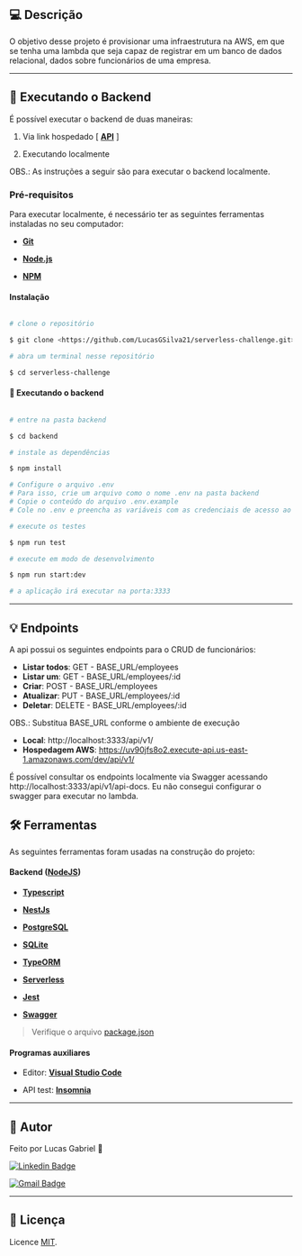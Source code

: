 ## 💻 Descrição

O objetivo desse projeto é provisionar uma infraestrutura na AWS, em que se tenha uma lambda que seja capaz de registrar em um banco de dados relacional, dados sobre funcionários de uma empresa.

---

## 🚀 Executando o Backend

É possível executar o backend de duas maneiras:

1. Via link hospedado [ **[API](https://uv90jfs8o2.execute-api.us-east-1.amazonaws.com/dev/api/v1/employees)** ]

2. Executando localmente

OBS.: As instruções a seguir são para executar o backend localmente.

### Pré-requisitos

Para executar localmente, é necessário ter as seguintes ferramentas instaladas no seu computador:

- **[Git](https://git-scm.com)**

- **[Node.js](https://nodejs.org/en/)**

- **[NPM](https://www.npmjs.com/)**

#### Instalação

```bash

# clone o repositório

$ git clone <https://github.com/LucasGSilva21/serverless-challenge.git>

# abra um terminal nesse repositório

$ cd serverless-challenge

```

#### 🎲 Executando o backend

```bash

# entre na pasta backend

$ cd backend

# instale as dependências

$ npm install

# Configure o arquivo .env
# Para isso, crie um arquivo como o nome .env na pasta backend
# Copie o conteúdo do arquivo .env.example 
# Cole no .env e preencha as variáveis com as credenciais de acesso ao DB

# execute os testes

$ npm run test

# execute em modo de desenvolvimento

$ npm run start:dev

# a aplicação irá executar na porta:3333

```

---
## 💡 Endpoints

A api possui os seguintes endpoints para o CRUD de funcionários:

- **Listar todos**: GET - BASE_URL/employees
- **Listar um**: GET - BASE_URL/employees/:id
- **Criar**: POST - BASE_URL/employees
- **Atualizar**: PUT - BASE_URL/employees/:id
- **Deletar**: DELETE - BASE_URL/employees/:id

OBS.: Substitua BASE_URL conforme o ambiente de execução

- **Local**: http://localhost:3333/api/v1/
- **Hospedagem AWS**:   https://uv90jfs8o2.execute-api.us-east-1.amazonaws.com/dev/api/v1/

É possível consultar os endpoints localmente via Swagger acessando  http://localhost:3333/api/v1/api-docs. Eu não consegui configurar o swagger para executar no lambda.

## 🛠 Ferramentas

As seguintes ferramentas foram usadas na construção do projeto:

  

#### **Backend** ([NodeJS](https://nodejs.org/en/))

- **[Typescript](https://www.typescriptlang.org/)**

- **[NestJs](https://nestjs.com/)**

- **[PostgreSQL](https://www.postgresql.org/)**

- **[SQLite](https://www.sqlite.org/index.html)**

- **[TypeORM](https://typeorm.io/#/)**

- **[Serverless](https://www.serverless.com/)**

- **[Jest](https://jestjs.io/)**

- **[Swagger](https://swagger.io/)**

> Verifique o arquivo [package.json](https://github.com/LucasGSilva21/serverless-challenge/blob/main/backend/package.json)

#### **Programas auxiliares**

- Editor: **[Visual Studio Code](https://code.visualstudio.com/)**

- API test: **[Insomnia](https://insomnia.rest/)**

---

## 👤 Autor

Feito por Lucas Gabriel 👋

[![Linkedin Badge](https://img.shields.io/badge/-Lucas-blue?style=flat-square&logo=Linkedin&logoColor=white&link=https://www.linkedin.com/in/lucas-gabriel-30aab4183/)](https://www.linkedin.com/in/lucas-gabriel-30aab4183/)

  

[![Gmail Badge](https://img.shields.io/badge/-lucasgsilva2102@gmail.com-c14438?style=flat-square&logo=Gmail&logoColor=white&link=mailto:lucasgsilva2102@gmail.com)](mailto:lucasgsilva2102@gmail.com)

---

## 📝 Licença

Licence [MIT](./LICENSE.md).
